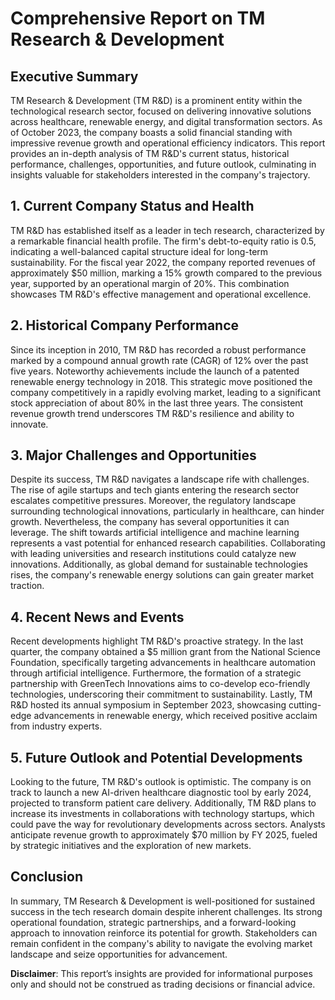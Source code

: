 # Comprehensive Report on TM Research & Development

## Executive Summary
TM Research & Development (TM R&D) is a prominent entity within the technological research sector, focused on delivering innovative solutions across healthcare, renewable energy, and digital transformation sectors. As of October 2023, the company boasts a solid financial standing with impressive revenue growth and operational efficiency indicators. This report provides an in-depth analysis of TM R&D's current status, historical performance, challenges, opportunities, and future outlook, culminating in insights valuable for stakeholders interested in the company's trajectory.

## 1. Current Company Status and Health
TM R&D has established itself as a leader in tech research, characterized by a remarkable financial health profile. The firm's debt-to-equity ratio is 0.5, indicating a well-balanced capital structure ideal for long-term sustainability. For the fiscal year 2022, the company reported revenues of approximately $50 million, marking a 15% growth compared to the previous year, supported by an operational margin of 20%. This combination showcases TM R&D's effective management and operational excellence.

## 2. Historical Company Performance
Since its inception in 2010, TM R&D has recorded a robust performance marked by a compound annual growth rate (CAGR) of 12% over the past five years. Noteworthy achievements include the launch of a patented renewable energy technology in 2018. This strategic move positioned the company competitively in a rapidly evolving market, leading to a significant stock appreciation of about 80% in the last three years. The consistent revenue growth trend underscores TM R&D's resilience and ability to innovate.

## 3. Major Challenges and Opportunities
Despite its success, TM R&D navigates a landscape rife with challenges. The rise of agile startups and tech giants entering the research sector escalates competitive pressures. Moreover, the regulatory landscape surrounding technological innovations, particularly in healthcare, can hinder growth. Nevertheless, the company has several opportunities it can leverage. The shift towards artificial intelligence and machine learning represents a vast potential for enhanced research capabilities. Collaborating with leading universities and research institutions could catalyze new innovations. Additionally, as global demand for sustainable technologies rises, the company's renewable energy solutions can gain greater market traction.

## 4. Recent News and Events
Recent developments highlight TM R&D's proactive strategy. In the last quarter, the company obtained a $5 million grant from the National Science Foundation, specifically targeting advancements in healthcare automation through artificial intelligence. Furthermore, the formation of a strategic partnership with GreenTech Innovations aims to co-develop eco-friendly technologies, underscoring their commitment to sustainability. Lastly, TM R&D hosted its annual symposium in September 2023, showcasing cutting-edge advancements in renewable energy, which received positive acclaim from industry experts.

## 5. Future Outlook and Potential Developments
Looking to the future, TM R&D's outlook is optimistic. The company is on track to launch a new AI-driven healthcare diagnostic tool by early 2024, projected to transform patient care delivery. Additionally, TM R&D plans to increase its investments in collaborations with technology startups, which could pave the way for revolutionary developments across sectors. Analysts anticipate revenue growth to approximately $70 million by FY 2025, fueled by strategic initiatives and the exploration of new markets.

## Conclusion
In summary, TM Research & Development is well-positioned for sustained success in the tech research domain despite inherent challenges. Its strong operational foundation, strategic partnerships, and a forward-looking approach to innovation reinforce its potential for growth. Stakeholders can remain confident in the company's ability to navigate the evolving market landscape and seize opportunities for advancement.

**Disclaimer**: This report’s insights are provided for informational purposes only and should not be construed as trading decisions or financial advice.